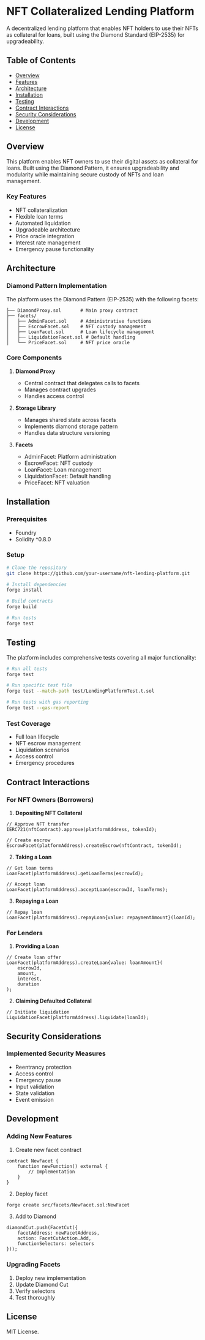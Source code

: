 # NFT Collateralized Lending Platform

A decentralized lending platform that enables NFT holders to use their NFTs as collateral for loans, built using the Diamond Standard (EIP-2535) for upgradeability.

## Table of Contents
- [Overview](#overview)
- [Features](#features)
- [Architecture](#architecture)
- [Installation](#installation)
- [Testing](#testing)
- [Contract Interactions](#contract-interactions)
- [Security Considerations](#security-considerations)
- [Development](#development)
- [License](#license)

## Overview

This platform enables NFT owners to use their digital assets as collateral for loans. Built using the Diamond Pattern, it ensures upgradeability and modularity while maintaining secure custody of NFTs and loan management.

### Key Features
- NFT collateralization
- Flexible loan terms
- Automated liquidation
- Upgradeable architecture
- Price oracle integration
- Interest rate management
- Emergency pause functionality

## Architecture

### Diamond Pattern Implementation
The platform uses the Diamond Pattern (EIP-2535) with the following facets:

```
├── DiamondProxy.sol       # Main proxy contract
├── facets/
│   ├── AdminFacet.sol     # Administrative functions
│   ├── EscrowFacet.sol    # NFT custody management
│   ├── LoanFacet.sol      # Loan lifecycle management
│   ├── LiquidationFacet.sol # Default handling
│   └── PriceFacet.sol     # NFT price oracle
```

### Core Components

1. **Diamond Proxy**
   - Central contract that delegates calls to facets
   - Manages contract upgrades
   - Handles access control

2. **Storage Library**
   - Manages shared state across facets
   - Implements diamond storage pattern
   - Handles data structure versioning

3. **Facets**
   - AdminFacet: Platform administration
   - EscrowFacet: NFT custody
   - LoanFacet: Loan management
   - LiquidationFacet: Default handling
   - PriceFacet: NFT valuation

## Installation

### Prerequisites
- Foundry
- Solidity ^0.8.0

### Setup
```bash
# Clone the repository
git clone https://github.com/your-username/nft-lending-platform.git

# Install dependencies
forge install

# Build contracts
forge build

# Run tests
forge test
```

## Testing

The platform includes comprehensive tests covering all major functionality:

```bash
# Run all tests
forge test

# Run specific test file
forge test --match-path test/LendingPlatformTest.t.sol

# Run tests with gas reporting
forge test --gas-report
```

### Test Coverage
- Full loan lifecycle
- NFT escrow management
- Liquidation scenarios
- Access control
- Emergency procedures

## Contract Interactions

### For NFT Owners (Borrowers)

1. **Depositing NFT Collateral**
```solidity
// Approve NFT transfer
IERC721(nftContract).approve(platformAddress, tokenId);

// Create escrow
EscrowFacet(platformAddress).createEscrow(nftContract, tokenId);
```

2. **Taking a Loan**
```solidity
// Get loan terms
LoanFacet(platformAddress).getLoanTerms(escrowId);

// Accept loan
LoanFacet(platformAddress).acceptLoan(escrowId, loanTerms);
```

3. **Repaying a Loan**
```solidity
// Repay loan
LoanFacet(platformAddress).repayLoan{value: repaymentAmount}(loanId);
```

### For Lenders

1. **Providing a Loan**
```solidity
// Create loan offer
LoanFacet(platformAddress).createLoan{value: loanAmount}(
    escrowId,
    amount,
    interest,
    duration
);
```

2. **Claiming Defaulted Collateral**
```solidity
// Initiate liquidation
LiquidationFacet(platformAddress).liquidate(loanId);
```

## Security Considerations

### Implemented Security Measures
- Reentrancy protection
- Access control
- Emergency pause
- Input validation
- State validation
- Event emission



## Development

### Adding New Features

1. Create new facet contract
```solidity
contract NewFacet {
    function newFunction() external {
        // Implementation
    }
}
```

2. Deploy facet
```bash
forge create src/facets/NewFacet.sol:NewFacet
```

3. Add to Diamond
```solidity
diamondCut.push(FacetCut({
    facetAddress: newFacetAddress,
    action: FacetCutAction.Add,
    functionSelectors: selectors
}));
```

### Upgrading Facets

1. Deploy new implementation
2. Update Diamond Cut
3. Verify selectors
4. Test thoroughly

## License

MIT License. 
